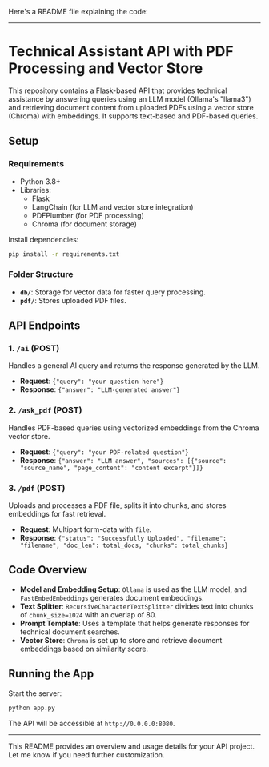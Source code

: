 Here's a README file explaining the code:

---

# Technical Assistant API with PDF Processing and Vector Store

This repository contains a Flask-based API that provides technical assistance by answering queries using an LLM model (Ollama's "llama3") and retrieving document content from uploaded PDFs using a vector store (Chroma) with embeddings. It supports text-based and PDF-based queries.

## Setup

### Requirements
- Python 3.8+
- Libraries:
  - Flask
  - LangChain (for LLM and vector store integration)
  - PDFPlumber (for PDF processing)
  - Chroma (for document storage)

Install dependencies:
```bash
pip install -r requirements.txt
```

### Folder Structure
- **`db/`**: Storage for vector data for faster query processing.
- **`pdf/`**: Stores uploaded PDF files.

## API Endpoints

### 1. `/ai` (POST)
Handles a general AI query and returns the response generated by the LLM.
- **Request**: `{"query": "your question here"}`
- **Response**: `{"answer": "LLM-generated answer"}`

### 2. `/ask_pdf` (POST)
Handles PDF-based queries using vectorized embeddings from the Chroma vector store.
- **Request**: `{"query": "your PDF-related question"}`
- **Response**: `{"answer": "LLM answer", "sources": [{"source": "source_name", "page_content": "content excerpt"}]}`

### 3. `/pdf` (POST)
Uploads and processes a PDF file, splits it into chunks, and stores embeddings for fast retrieval.
- **Request**: Multipart form-data with `file`.
- **Response**: `{"status": "Successfully Uploaded", "filename": "filename", "doc_len": total_docs, "chunks": total_chunks}`

## Code Overview

- **Model and Embedding Setup**: `Ollama` is used as the LLM model, and `FastEmbedEmbeddings` generates document embeddings.
- **Text Splitter**: `RecursiveCharacterTextSplitter` divides text into chunks of `chunk_size=1024` with an overlap of 80.
- **Prompt Template**: Uses a template that helps generate responses for technical document searches.
- **Vector Store**: `Chroma` is set up to store and retrieve document embeddings based on similarity score.
  
## Running the App
Start the server:
```bash
python app.py
```

The API will be accessible at `http://0.0.0.0:8080`.

---

This README provides an overview and usage details for your API project. Let me know if you need further customization.
